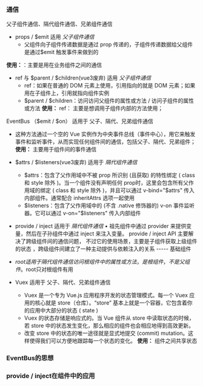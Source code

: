 ### 通信
父子组件通信、隔代组件通信、兄弟组件通信

- props / $emit 适用 *父子组件通信*
  - 父组件向子组件传递数据是通过 prop 传递的，子组件传递数据给父组件是通过$emit 触发事件来做到的

**使用：**：主要是用在业务组件之间的通信

- ref 与 $parent / $children(vue3废弃) 适用 *父子组件通信*
  - ref：如果在普通的 DOM 元素上使用，引用指向的就是 DOM 元素；如果用在子组件上，引用就指向组件实例
  - $parent / $children：访问访问父组件的属性或方法 / 访问子组件的属性或方法
**使用：** ref： 主要是想调用子组件内部的方法使用；

EventBus （$emit / $on） 适用于 父子、隔代、兄弟组件通信
  - 这种方法通过一个空的 Vue 实例作为中央事件总线（事件中心），用它来触发事件和监听事件，从而实现任何组件间的通信，包括父子、隔代、兄弟组件；
**使用：** 主要用于组件间的事件通信

- $attrs / $listeners(vue3废弃) 适用于 *隔代组件通信*
  - $attrs：包含了父作用域中不被 prop 所识别 (且获取) 的特性绑定 ( class 和 style 除外 )。当一个组件没有声明任何 prop时，这里会包含所有父作用域的绑定 ( class 和 style 除外 )，并且可以通过 v-bind="$attrs" 传入内部组件。通常配合 inheritAttrs 选项一起使用
  - $listeners：包含了父作用域中的 (不含 .native 修饰器的) v-on 事件监听器。它可以通过 v-on="$listeners" 传入内部组件

- provide / inject 适用于 *隔代组件通信*
  • 祖先组件中通过 provider 来提供变量，然后在子孙组件中通过 inject 来注入变量。 provide / inject API 主要解决了跨级组件间的通信问题， 不过它的使用场景，主要是子组件获取上级组件的状态 ，跨级组件间建立了一种主动提供与依赖注入的关系  ----- 基础组件

- $root 适用于 隔代组件通信 访问根组件中的属性或方法，是根组件，不是父组件。$root只对根组件有用

- Vuex 适用于 父子、隔代、兄弟组件通信
  - Vuex 是一个专为 Vue.js 应用程序开发的状态管理模式。每一个 Vuex 应用的核心就是 store（仓库）。“store” 基本上就是一个容器，它包含着你的应用中大部分的状态 ( state )
  - Vuex 的状态存储是响应式的。当 Vue 组件从 store 中读取状态的时候，若 store 中的状态发生变化，那么相应的组件也会相应地得到高效更新。
  - 改变 store 中的状态的唯一途径就是显式地提交 (commit) mutation。这样使得我们可以方便地跟踪每一个状态的变化。
**使用：** 组件之间共享状态


### EventBus的思想

### provide / inject在组件中的应用